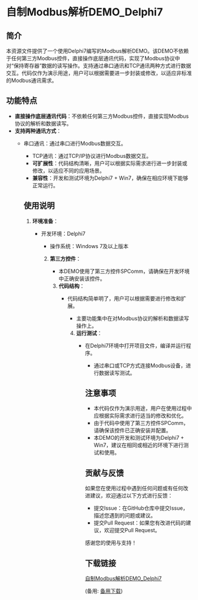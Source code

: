 # 自制Modbus解析DEMO_Delphi7

## 简介

本资源文件提供了一个使用Delphi7编写的Modbus解析DEMO。该DEMO不依赖于任何第三方Modbus控件，直接操作底层通讯代码，实现了Modbus协议中对“保持寄存器”数据的读写操作。支持通过串口通讯和TCP通讯两种方式进行数据交互。代码仅作为演示用途，用户可以根据需要进一步封装或修改，以适应非标准的Modbus通讯需求。

## 功能特点

- **直接操作底层通讯代码**：不依赖任何第三方Modbus控件，直接实现Modbus协议的解析和数据读写。
- **支持两种通讯方式**：
  - 串口通讯：通过串口进行Modbus数据交互。
    - TCP通讯：通过TCP/IP协议进行Modbus数据交互。
    - **可扩展性**：代码结构清晰，用户可以根据实际需求进行进一步封装或修改，以适应不同的应用场景。
    - **兼容性**：开发和测试环境为Delphi7 + Win7，确保在相应环境下能够正常运行。

    ## 使用说明

    1. **环境准备**：
       - 开发环境：Delphi7
          - 操作系统：Windows 7及以上版本

          2. **第三方控件**：
             - 本DEMO使用了第三方控件SPComm，请确保在开发环境中正确安装该控件。

             3. **代码结构**：
                - 代码结构简单明了，用户可以根据需要进行修改和扩展。
                   - 主要功能集中在对Modbus协议的解析和数据读写操作上。

                   4. **运行测试**：
                      - 在Delphi7环境中打开项目文件，编译并运行程序。
                         - 通过串口或TCP方式连接Modbus设备，进行数据读写测试。

                         ## 注意事项

                         - 本代码仅作为演示用途，用户在使用过程中应根据实际需求进行适当的修改和优化。
                         - 由于代码中使用了第三方控件SPComm，请确保该控件已正确安装并配置。
                         - 本DEMO的开发和测试环境为Delphi7 + Win7，建议在相同或相近的环境下进行测试和使用。

                         ## 贡献与反馈

                         如果您在使用过程中遇到任何问题或有任何改进建议，欢迎通过以下方式进行反馈：

                         - 提交Issue：在GitHub仓库中提交Issue，描述您遇到的问题或建议。
                         - 提交Pull Request：如果您有改进代码的建议，欢迎提交Pull Request。

                         感谢您的使用与支持！

                         ## 下载链接
                         [自制Modbus解析DEMO_Delphi7](https://pan.quark.cn/s/efa452d8fc71) 

                         (备用: [备用下载](https://pan.baidu.com/s/1DwZcYaxdF9D2-cvssKzW8w?pwd=ycdc))
